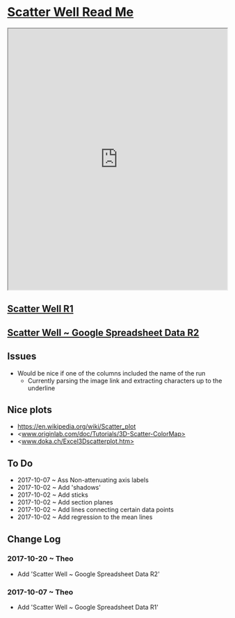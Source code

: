 <span style=display:none; >[You are now in a GitHub source code view - click this link to view Read Me file as a web page]( http://ladybug-tools.github.io/spider/#sandbox/scatter-well/README.md "View file as a web page." ) </span>


[Scatter Well Read Me]( #README.md )
====

<iframe class=iframeReadMe src=http://www.ladybug.tools/spider/sandbox/scatter-well/index.html width=100% height=600px onload=this.contentWindow.controls.enableZoom=false; >It would be nice if this text were not visible here.</iframe>


## [Scatter Well R1]( http://ladybug-tools.github.io/spider/sandbox/scatter-well/ )


## [Scatter Well ~ Google Spreadsheet Data R2]( https://ladybug-tools.github.io/spider/sandbox/scatter-well/get-google-spreadsheet-data/get-google-spreadsheet-data-r2.html )



## Issues

* Would be nice if one of the columns included the name of the run
	* Currently parsing the image link and extracting characters up to the underline 


## Nice plots

* <https://en.wikipedia.org/wiki/Scatter_plot>
* <www.originlab.com/doc/Tutorials/3D-Scatter-ColorMap> 
* <www.doka.ch/Excel3Dscatterplot.htm>


## To Do

* 2017-10-07 ~ Ass Non-attenuating axis labels
* 2017-10-02 ~ Add 'shadows'
* 2017-10-02 ~ Add sticks 
* 2017-10-02 ~ Add section planes
* 2017-10-02 ~ Add lines connecting certain data points
* 2017-10-02 ~ Add regression to the mean lines



## Change Log

### 2017-10-20 ~ Theo

* Add 'Scatter Well ~ Google Spreadsheet Data R2'

### 2017-10-07 ~ Theo

* Add 'Scatter Well ~ Google Spreadsheet Data R1'